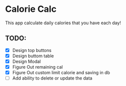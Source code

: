 # Calorie Calc

This app calculate daily calories that you have each day!

## TODO:

-   [x] Design top buttons
-   [x] Design buttom table
-   [x] Design Modal
-   [x] Figure Out remaining cal
-   [x] Figure Out custom limit calorie and saving in db
-   [ ] Add ability to delete or update the data
